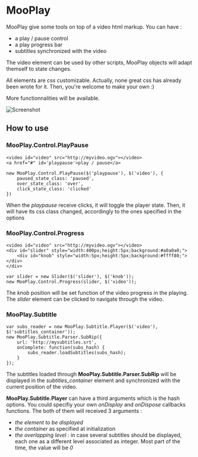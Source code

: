 MooPlay
=======


MooPlay give some tools on top of a video html markup. You can have :

* a play / pause control
* a play progress bar
* subtitles synchronized with the video
 
The video element can be used by other scripts, MooPlay objects will adapt themself to state changes.

All elements are css customizable. Actually, none great css has already been wrote for it. Then, you're welcome to make your own :) 

More functionnalities will be available.

![Screenshot](http://img94.imageshack.us/img94/47/image3gd.png)

How to use
----------

### MooPlay.Control.PlayPause
    
    <video id="video" src="http://myvideo.ogv"></video>
    <a href="#" id='playpause'>play / pause</a>

    new MooPlay.Control.PlayPause($('playpause'), $('video'), {
        paused_state_class: 'paused',
        over_state_class: 'over',
        click_state_class: 'clicked'
    })

When the *playpause* receive clicks, it will toggle the player state.
Then, it will have its css class changed, accordingly to the ones specified in the options


### MooPlay.Control.Progress

    <video id="video" src="http://myvideo.ogv"></video>
    <div id="slider" style="width:400px;height:5px;background:#a0a0a0;">
        <div id="knob" style="width:5px;height:5px;background:#ffff80;"></div>
    </div>
    
    var slider = new Slider($('slider'), $('knob'));
    new MooPlay.Control.Progress(slider, $('video'));
    
The *knob* position will be set function of the video progress in the playing.
The *slider* element can be clicked to navigate through the video.


### MooPlay.Subtitle

    var subs_reader = new MooPlay.Subtitle.Player($('video'), $('subtitles_container'));
    new MooPlay.Subtitle.Parser.SubRip({
        url: 'http://mysubtitles.srt',
        onComplete: function(subs_hash) {
            subs_reader.loadSubtitles(subs_hash);
        }
    });
    
The subtitles loaded through **MooPlay.Subtitle.Parser.SubRip** will be displayed in the *subtitles_container* element and synchronized with the current position of the video.

**MooPlay.Subtitle.Player** can have a third arguments which is the hash options. You could specifiy your own *onDisplay* and *onDispose* callbacks functions. The both of them will received 3 arguments :
* *the element to be displayed*
* *the container* as specified at initialization
* *the overlapping level* : in case several subtitles should be displayed, each one as a different level associated as integer. Most part of the time, the value will be *0*
    
